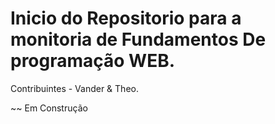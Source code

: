 # Inicio do Repositorio para a monitoria de Fundamentos De programação WEB.
Contribuintes - Vander & Theo.

~~ Em Construção